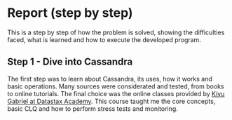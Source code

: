 # Report (step by step)

This is a step by step of how the problem is solved, showing the difficulties faced, what is learned and how to execute the developed program.

## Step 1 - Dive into Cassandra

The first step was to learn about Cassandra, its uses, how it works and basic operations. Many sources were considerated and tested, from books to online tutorials. The final choice was the online classes provided by [Kiyu Gabriel at Datastax Academy](https://academy.datastax.com/courses/ds201-cassandra-core-concepts). This course taught me the core concepts, basic CLQ and how to perform stress tests and monitoring.